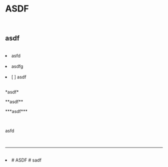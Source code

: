 <h1>ASDF</h1>
<br />
<h2>asdf</h2>
<br />
<li>asfd</li>
<br />
<li>asdfg</li>
<br />
<li>[ ] asdf</li>
<br />
<p>*asdf*</p>
<p>**asdf**</p>
<p>***asdf***</p>
<br />
<p>asfd</p>
<br />
<hr />
<br />
<li># ASDF # sadf</li>
<br />
<br />
